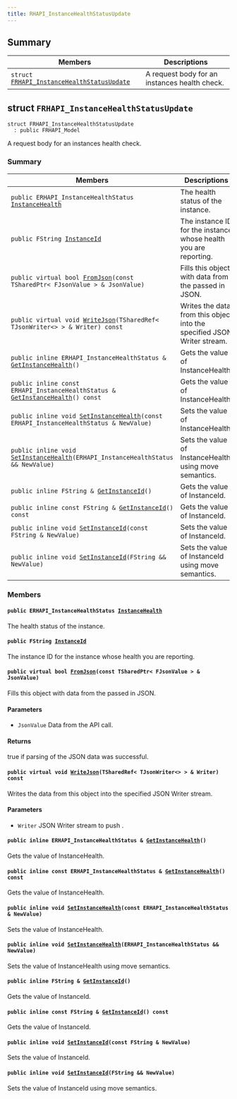 ```yaml
---
title: RHAPI_InstanceHealthStatusUpdate
---
```


## Summary

 Members                        | Descriptions                                
--------------------------------|---------------------------------------------
`struct `[`FRHAPI_InstanceHealthStatusUpdate`](#structFRHAPI__InstanceHealthStatusUpdate) | A request body for an instances health check.

## struct `FRHAPI_InstanceHealthStatusUpdate` <a id="structFRHAPI__InstanceHealthStatusUpdate"></a>

```
struct FRHAPI_InstanceHealthStatusUpdate
  : public FRHAPI_Model
```

A request body for an instances health check.

### Summary

 Members                        | Descriptions                                
--------------------------------|---------------------------------------------
`public ERHAPI_InstanceHealthStatus `[`InstanceHealth`](#structFRHAPI__InstanceHealthStatusUpdate_1a22014dd48fb92af16e5c96500b5ecd2e) | The health status of the instance.
`public FString `[`InstanceId`](#structFRHAPI__InstanceHealthStatusUpdate_1af49eb08bd68d937ff09af2ab23839b71) | The instance ID for the instance whose health you are reporting.
`public virtual bool `[`FromJson`](#structFRHAPI__InstanceHealthStatusUpdate_1aeae6992032322c39c97439c7a68ba68d)`(const TSharedPtr< FJsonValue > & JsonValue)` | Fills this object with data from the passed in JSON.
`public virtual void `[`WriteJson`](#structFRHAPI__InstanceHealthStatusUpdate_1a98c19a13de67cc3b209c22ea2512fc54)`(TSharedRef< TJsonWriter<> > & Writer) const` | Writes the data from this object into the specified JSON Writer stream.
`public inline ERHAPI_InstanceHealthStatus & `[`GetInstanceHealth`](#structFRHAPI__InstanceHealthStatusUpdate_1aa1162ce854a0159eaaa6b8d3934bb9bf)`()` | Gets the value of InstanceHealth.
`public inline const ERHAPI_InstanceHealthStatus & `[`GetInstanceHealth`](#structFRHAPI__InstanceHealthStatusUpdate_1ac1fc469d6ebc48a3f2343db4c3ed13aa)`() const` | Gets the value of InstanceHealth.
`public inline void `[`SetInstanceHealth`](#structFRHAPI__InstanceHealthStatusUpdate_1ae0c0341088c6e28be4deeece1518dbc2)`(const ERHAPI_InstanceHealthStatus & NewValue)` | Sets the value of InstanceHealth.
`public inline void `[`SetInstanceHealth`](#structFRHAPI__InstanceHealthStatusUpdate_1a7751f9de636767b823e471255195468a)`(ERHAPI_InstanceHealthStatus && NewValue)` | Sets the value of InstanceHealth using move semantics.
`public inline FString & `[`GetInstanceId`](#structFRHAPI__InstanceHealthStatusUpdate_1ab1fbc1066915019843ba0b44f2e172d1)`()` | Gets the value of InstanceId.
`public inline const FString & `[`GetInstanceId`](#structFRHAPI__InstanceHealthStatusUpdate_1a8139fd137f4b2bb126f1ea8f3feaed7e)`() const` | Gets the value of InstanceId.
`public inline void `[`SetInstanceId`](#structFRHAPI__InstanceHealthStatusUpdate_1a3ce5e29bd4da65ab7afe71ad2752bc6c)`(const FString & NewValue)` | Sets the value of InstanceId.
`public inline void `[`SetInstanceId`](#structFRHAPI__InstanceHealthStatusUpdate_1acfdbd1699b4dd643e9837a2bd2c197d7)`(FString && NewValue)` | Sets the value of InstanceId using move semantics.

### Members

#### `public ERHAPI_InstanceHealthStatus `[`InstanceHealth`](#structFRHAPI__InstanceHealthStatusUpdate_1a22014dd48fb92af16e5c96500b5ecd2e) <a id="structFRHAPI__InstanceHealthStatusUpdate_1a22014dd48fb92af16e5c96500b5ecd2e"></a>

The health status of the instance.

#### `public FString `[`InstanceId`](#structFRHAPI__InstanceHealthStatusUpdate_1af49eb08bd68d937ff09af2ab23839b71) <a id="structFRHAPI__InstanceHealthStatusUpdate_1af49eb08bd68d937ff09af2ab23839b71"></a>

The instance ID for the instance whose health you are reporting.

#### `public virtual bool `[`FromJson`](#structFRHAPI__InstanceHealthStatusUpdate_1aeae6992032322c39c97439c7a68ba68d)`(const TSharedPtr< FJsonValue > & JsonValue)` <a id="structFRHAPI__InstanceHealthStatusUpdate_1aeae6992032322c39c97439c7a68ba68d"></a>

Fills this object with data from the passed in JSON.

#### Parameters
* `JsonValue` Data from the API call.

#### Returns
true if parsing of the JSON data was successful.

#### `public virtual void `[`WriteJson`](#structFRHAPI__InstanceHealthStatusUpdate_1a98c19a13de67cc3b209c22ea2512fc54)`(TSharedRef< TJsonWriter<> > & Writer) const` <a id="structFRHAPI__InstanceHealthStatusUpdate_1a98c19a13de67cc3b209c22ea2512fc54"></a>

Writes the data from this object into the specified JSON Writer stream.

#### Parameters
* `Writer` JSON Writer stream to push .

#### `public inline ERHAPI_InstanceHealthStatus & `[`GetInstanceHealth`](#structFRHAPI__InstanceHealthStatusUpdate_1aa1162ce854a0159eaaa6b8d3934bb9bf)`()` <a id="structFRHAPI__InstanceHealthStatusUpdate_1aa1162ce854a0159eaaa6b8d3934bb9bf"></a>

Gets the value of InstanceHealth.

#### `public inline const ERHAPI_InstanceHealthStatus & `[`GetInstanceHealth`](#structFRHAPI__InstanceHealthStatusUpdate_1ac1fc469d6ebc48a3f2343db4c3ed13aa)`() const` <a id="structFRHAPI__InstanceHealthStatusUpdate_1ac1fc469d6ebc48a3f2343db4c3ed13aa"></a>

Gets the value of InstanceHealth.

#### `public inline void `[`SetInstanceHealth`](#structFRHAPI__InstanceHealthStatusUpdate_1ae0c0341088c6e28be4deeece1518dbc2)`(const ERHAPI_InstanceHealthStatus & NewValue)` <a id="structFRHAPI__InstanceHealthStatusUpdate_1ae0c0341088c6e28be4deeece1518dbc2"></a>

Sets the value of InstanceHealth.

#### `public inline void `[`SetInstanceHealth`](#structFRHAPI__InstanceHealthStatusUpdate_1a7751f9de636767b823e471255195468a)`(ERHAPI_InstanceHealthStatus && NewValue)` <a id="structFRHAPI__InstanceHealthStatusUpdate_1a7751f9de636767b823e471255195468a"></a>

Sets the value of InstanceHealth using move semantics.

#### `public inline FString & `[`GetInstanceId`](#structFRHAPI__InstanceHealthStatusUpdate_1ab1fbc1066915019843ba0b44f2e172d1)`()` <a id="structFRHAPI__InstanceHealthStatusUpdate_1ab1fbc1066915019843ba0b44f2e172d1"></a>

Gets the value of InstanceId.

#### `public inline const FString & `[`GetInstanceId`](#structFRHAPI__InstanceHealthStatusUpdate_1a8139fd137f4b2bb126f1ea8f3feaed7e)`() const` <a id="structFRHAPI__InstanceHealthStatusUpdate_1a8139fd137f4b2bb126f1ea8f3feaed7e"></a>

Gets the value of InstanceId.

#### `public inline void `[`SetInstanceId`](#structFRHAPI__InstanceHealthStatusUpdate_1a3ce5e29bd4da65ab7afe71ad2752bc6c)`(const FString & NewValue)` <a id="structFRHAPI__InstanceHealthStatusUpdate_1a3ce5e29bd4da65ab7afe71ad2752bc6c"></a>

Sets the value of InstanceId.

#### `public inline void `[`SetInstanceId`](#structFRHAPI__InstanceHealthStatusUpdate_1acfdbd1699b4dd643e9837a2bd2c197d7)`(FString && NewValue)` <a id="structFRHAPI__InstanceHealthStatusUpdate_1acfdbd1699b4dd643e9837a2bd2c197d7"></a>

Sets the value of InstanceId using move semantics.

